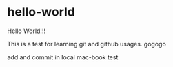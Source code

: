 # hello-world
Hello World!!!

This is a test for learning git and github usages.
gogogo

add and commit in local mac-book test


